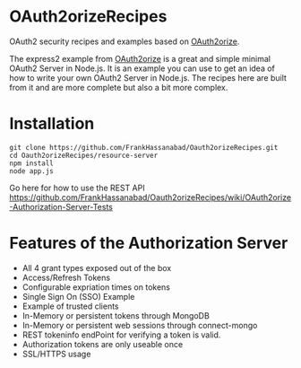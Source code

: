 OAuth2orizeRecipes
==================

OAuth2 security recipes and examples based on [OAuth2orize](https://github.com/jaredhanson/oauth2orize).

The express2 example from [OAuth2orize](https://github.com/jaredhanson/oauth2orize) is a great and simple
minimal OAuth2 Server in Node.js.  It is an example you can use to get an idea of how to write your
own OAuth2 Server in Node.js.  The recipes here are built from it and are more complete but also a bit more complex.

# Installation
```
git clone https://github.com/FrankHassanabad/Oauth2orizeRecipes.git
cd Oauth2orizeRecipes/resource-server
npm install
node app.js
```
Go here for how to use the REST API  
https://github.com/FrankHassanabad/Oauth2orizeRecipes/wiki/OAuth2orize-Authorization-Server-Tests

# Features of the Authorization Server
* All 4 grant types exposed out of the box
* Access/Refresh Tokens
* Configurable expriation times on tokens
* Single Sign On (SSO) Example
* Example of trusted clients
* In-Memory or persistent tokens through MongoDB
* In-Memory or persistent web sessions through connect-mongo
* REST tokeninfo endPoint for verifying a token is valid.
* Authorization tokens are only useable once
* SSL/HTTPS usage
